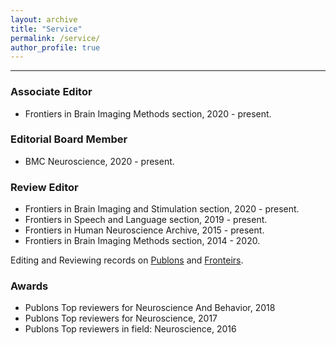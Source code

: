 ```yaml
---
layout: archive
title: "Service"
permalink: /service/
author_profile: true
---
```


------
### Associate Editor
* Frontiers in Brain Imaging Methods section, 2020 - present.

### Editorial Board Member
* BMC Neuroscience, 2020 - present.

### Review Editor
* Frontiers in Brain Imaging and Stimulation section, 2020 - present.
* Frontiers in Speech and Language section, 2019 - present.
* Frontiers in Human Neuroscience Archive, 2015 - present.
* Frontiers in Brain Imaging Methods section, 2014 - 2020.

Editing and Reviewing records on [Publons](https://publons.com/researcher/18286/xin-di/peer-review/) and [Fronteirs](https://loop.frontiersin.org/people/63547/editorial). 

### Awards
* Publons Top reviewers for Neuroscience And Behavior, 2018
* Publons Top reviewers for Neuroscience, 2017
* Publons Top reviewers in field: Neuroscience, 2016
